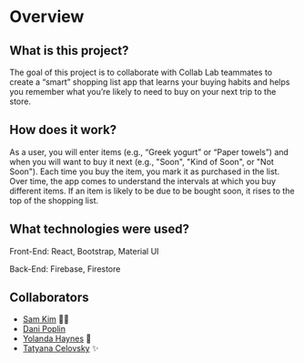 # Overview

## What is this project?

The goal of this project is to collaborate with Collab Lab teammates to create a “smart” shopping list app that learns your buying habits and helps you remember what you’re likely to need to buy on your next trip to the store.

## How does it work?

As a user, you will enter items (e.g., “Greek yogurt” or “Paper towels”) and when you will want to buy it next (e.g., "Soon", "Kind of Soon", or "Not Soon"). Each time you buy the item, you mark it as purchased in the list. Over time, the app comes to understand the intervals at which you buy different items. If an item is likely to be due to be bought soon, it rises to the top of the shopping list.

## What technologies were used?

Front-End: React, Bootstrap, Material UI

Back-End: Firebase, Firestore

## Collaborators

- [Sam Kim](https://github.com/AirZT11) 🖖🏼
- [Dani Poplin](https://github.com/DPoplin)
- [Yolanda Haynes](https://github.com/YolandaHaynes) 🎊
- [Tatyana Celovsky](https://github.com/tcelovsky) :sparkles:
